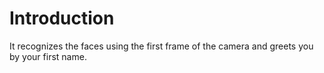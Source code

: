 # Introduction
It recognizes the faces using the first frame of the camera and greets you by your first name.
